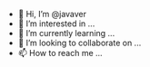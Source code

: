 - 👋 Hi, I’m @javaver
- 👀 I’m interested in ...
- 🌱 I’m currently learning ...
- 💞️ I’m looking to collaborate on ...
- 📫 How to reach me ...

<!---
javaver/javaver is a ✨ special ✨ repository because its `README.md` (this file) appears on your GitHub profile.
You can click the Preview link to take a look at your changes.
--->
